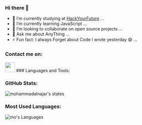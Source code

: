 ### Hi there 👋

- 🔭 I’m currently studying at [HackYourFuture](https://github.com/HackYourFuture) ...
- 🌱 I’m currently learning JavaScript ...
- 👯 I’m looking to collaborate on open source projects ...
- 💬 Ask me about AnyThing ...
- ⚡ Fun fact: I always Forget about Code I wrote yesterday :smile: ...

<!-- - 📫 How to reach me: ... -->

### Contact me on:

<img height="32" width="32" src="https://cdn.jsdelivr.net/npm/simple-icons@v4/icons/twitter.svg" />
### Languages and Tools:

### GitHub Stats:

![mohammadalnajar's states](https://github-readme-stats.vercel.app/api?username=mohammadalnajar&count_private=true&show_icons=true&theme=algolia)

### Most Used Languages:

![mo's Languages](https://github-readme-stats.vercel.app/api/top-langs/?username=mohammadalnajar&show_icons=true&theme=radical)
